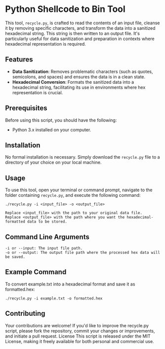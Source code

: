 # Python Shellcode to Bin Tool

This tool, `recycle.py`, is crafted to read the contents of an input file, cleanse it by removing specific characters, and transform the data into a sanitized hexadecimal string. This string is then written to an output file. It's particularly useful for data sanitization and preparation in contexts where hexadecimal representation is required.

## Features

- **Data Sanitization**: Removes problematic characters (such as quotes, semicolons, and spaces) and ensures the data is in a clean state.
- **Hexadecimal Conversion**: Formats the sanitized data into a hexadecimal string, facilitating its use in environments where hex representation is crucial.

## Prerequisites

Before using this script, you should have the following:
- Python 3.x installed on your computer.

## Installation

No formal installation is necessary. Simply download the `recycle.py` file to a directory of your choice on your local machine.

## Usage

To use this tool, open your terminal or command prompt, navigate to the folder containing `recycle.py`, and execute the following command:

```shell
./recycle.py -i <input_file> -o <output_file>
```

    Replace <input_file> with the path to your original data file.
    Replace <output_file> with the path where you want the hexadecimal-formatted data to be stored.

## Command Line Arguments

    -i or --input: The input file path.
    -o or --output: The output file path where the processed hex data will be saved.

## Example Command
To convert example.txt into a hexadecimal format and save it as formatted.hex:
```shell
./recycle.py -i example.txt -o formatted.hex
```
## Contributing
Your contributions are welcome! If you'd like to improve the recycle.py script, please fork the repository, commit your changes or improvements, and initiate a pull request.
License
This script is released under the MIT License, making it freely available for both personal and commercial use.